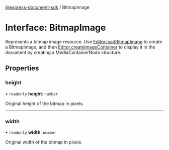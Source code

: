 [@express-document-sdk](../overview.md) / BitmapImage

# Interface: BitmapImage

Represents a bitmap image resource. Use [Editor.loadBitmapImage](../classes/Editor.md#loadbitmapimage) to create a BitmapImage, and then [Editor.createImageContainer](../classes/Editor.md#createimagecontainer)
to display it in the document by creating a MediaContainerNode structure.

## Properties

### height

• `readonly` **height**: `number`

Original height of the bitmap in pixels.

---

### width

• `readonly` **width**: `number`

Original width of the bitmap in pixels.
